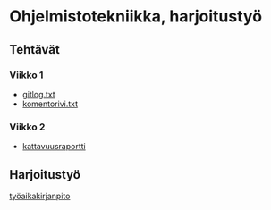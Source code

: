 # Ohjelmistotekniikka, harjoitustyö
## Tehtävät
### Viikko 1

* [gitlog.txt](laskarit/viikko1/gitlog.txt)
* [komentorivi.txt](laskarit/viikko1/komentorivi.txt)

### Viikko 2
* [kattavuusraportti](laskarit/viikko2/kattavuusraportti.png)


## Harjoitustyö

[työaikakirjanpito](/)
